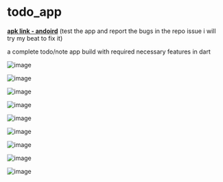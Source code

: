 # todo_app
[**apk link - andoird**](https://drive.google.com/drive/folders/11lCPL89C2WGfQb3mKcp81LIVAV2vufDU?usp=sharing) (test the app and report the bugs in the repo issue i will try my beat to fix it)

a complete todo/note app build with required necessary features in dart

![image](https://user-images.githubusercontent.com/48753714/124699845-57774280-df0b-11eb-959a-fcd06e452707.png)

![image](https://user-images.githubusercontent.com/48753714/124699886-69f17c00-df0b-11eb-86c1-2d5cd462f3fe.png)

![image](https://user-images.githubusercontent.com/48753714/124699963-92797600-df0b-11eb-9b05-028476748890.png)

![image](https://user-images.githubusercontent.com/48753714/124700008-a624dc80-df0b-11eb-97c4-04e3295cc0ef.png)

![image](https://user-images.githubusercontent.com/48753714/124700062-c18fe780-df0b-11eb-8b3d-b781fcb7fc72.png)

![image](https://user-images.githubusercontent.com/48753714/124700092-d4a2b780-df0b-11eb-858a-48e717dffd6d.png)

![image](https://user-images.githubusercontent.com/48753714/124700148-f00dc280-df0b-11eb-9a23-93cfc7c7b9c7.png)

![image](https://user-images.githubusercontent.com/48753714/124700216-10d61800-df0c-11eb-99c2-9703de0e66cd.png)

![image](https://user-images.githubusercontent.com/48753714/124700265-29463280-df0c-11eb-9a1c-38f9eab826ea.png)
